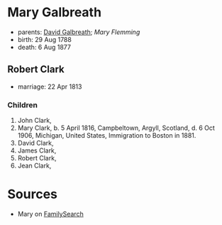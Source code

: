 # Mary Galbreath

- parents: [David Galbreath](galbreath-david-1755.md); *Mary Flemming*
- birth: 29 Aug 1788
- death: 6 Aug 1877

## Robert Clark

- marriage: 22 Apr 1813

### Children

1. John Clark, 
2. Mary Clark, b. 5 April 1816, Campbeltown, Argyll, Scotland, d. 6 Oct 1906, Michigan, United States, Immigration to Boston in 1881.
3. David Clark, 
4. James Clark, 
5. Robert Clark, 
6. Jean Clark,

# Sources

- Mary on [FamilySearch](https://www.familysearch.org/tree/person/details/M1Y6-GJN)
